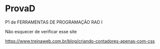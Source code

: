 # ProvaD
P1 de FERRAMENTAS DE PROGRAMAÇÃO RAD I 


 Não esquecer de verificar esse site 

https://www.treinaweb.com.br/blog/criando-contadores-apenas-com-css



